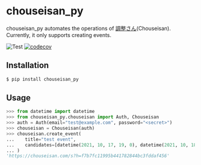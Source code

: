 # chouseisan_py
chouseisan_py automates the operations of [調整さん](https://chouseisan.com/)(Chouseisan).
Currently, it only supports creating events.

![Test](https://github.com/ryu22e/chouseisan_py/actions/workflows/test.yml/badge.svg)
[![codecov](https://codecov.io/gh/ryu22e/chouseisan_py/branch/main/graph/badge.svg?token=rB5RS1bewF)](https://codecov.io/gh/ryu22e/chouseisan_py)

## Installation

```python
$ pip install chouseisan_py
```

## Usage

```python
>>> from datetime import datetime
>>> from chouseisan_py.chouseisan import Auth, Chouseisan
>>> auth = Auth(email="test@example.com", password="<secret>")
>>> chouseisan = Chouseisan(auth)
>>> chouseisan.create_event(
...    title="test event",
...    candidates=[datetime(2021, 10, 17, 19, 0), datetime(2021, 10, 18, 19, 0)]
... )
'https://chouseisan.com/s?h=f7b7fc11995b441782844bc3fddaf456'
```
